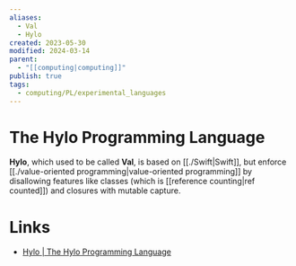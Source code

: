 ```yaml
---
aliases:
  - Val
  - Hylo
created: 2023-05-30
modified: 2024-03-14
parent:
  - "[[computing|computing]]"
publish: true
tags:
  - computing/PL/experimental_languages
---
```


# The Hylo Programming Language

**Hylo**, which used to be called **Val**,  is based on [[./Swift|Swift]], but enforce [[./value-oriented programming|value-oriented programming]] by disallowing features like classes (which is [[reference counting|ref counted]]) and closures with mutable capture.

# Links
- [Hylo | The Hylo Programming Language](https://www.hylo-lang.org/)